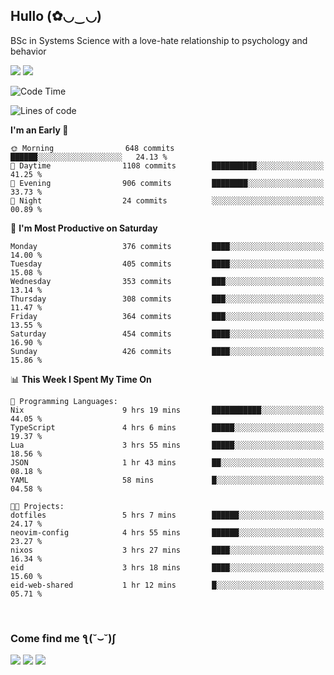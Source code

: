 <h2>Hullo (✿◡‿◡)</h2>

BSc in Systems Science with a love-hate relationship to psychology and behavior

<img src="https://github-readme-activity-graph.vercel.app/graph?username=hedonicadapter&theme=high-contrast"/>
<img src="https://github-readme-stats-git-masterrstaa-rickstaa.vercel.app/api?username=hedonicadapter&theme=highcontrast"/>

<!--START_SECTION:waka-->
![Code Time](http://img.shields.io/badge/Code%20Time-1%2C757%20hrs%2057%20mins-blue)

![Lines of code](https://img.shields.io/badge/From%20Hello%20World%20I%27ve%20Written-6.5%20million%20lines%20of%20code-blue)

**I'm an Early 🐤** 

```text
🌞 Morning                648 commits         ██████░░░░░░░░░░░░░░░░░░░   24.13 % 
🌆 Daytime                1108 commits        ██████████░░░░░░░░░░░░░░░   41.25 % 
🌃 Evening                906 commits         ████████░░░░░░░░░░░░░░░░░   33.73 % 
🌙 Night                  24 commits          ░░░░░░░░░░░░░░░░░░░░░░░░░   00.89 % 
```
📅 **I'm Most Productive on Saturday** 

```text
Monday                   376 commits         ████░░░░░░░░░░░░░░░░░░░░░   14.00 % 
Tuesday                  405 commits         ████░░░░░░░░░░░░░░░░░░░░░   15.08 % 
Wednesday                353 commits         ███░░░░░░░░░░░░░░░░░░░░░░   13.14 % 
Thursday                 308 commits         ███░░░░░░░░░░░░░░░░░░░░░░   11.47 % 
Friday                   364 commits         ███░░░░░░░░░░░░░░░░░░░░░░   13.55 % 
Saturday                 454 commits         ████░░░░░░░░░░░░░░░░░░░░░   16.90 % 
Sunday                   426 commits         ████░░░░░░░░░░░░░░░░░░░░░   15.86 % 
```


📊 **This Week I Spent My Time On** 

```text
💬 Programming Languages: 
Nix                      9 hrs 19 mins       ███████████░░░░░░░░░░░░░░   44.05 % 
TypeScript               4 hrs 6 mins        █████░░░░░░░░░░░░░░░░░░░░   19.37 % 
Lua                      3 hrs 55 mins       █████░░░░░░░░░░░░░░░░░░░░   18.56 % 
JSON                     1 hr 43 mins        ██░░░░░░░░░░░░░░░░░░░░░░░   08.18 % 
YAML                     58 mins             █░░░░░░░░░░░░░░░░░░░░░░░░   04.58 % 

🐱‍💻 Projects: 
dotfiles                 5 hrs 7 mins        ██████░░░░░░░░░░░░░░░░░░░   24.17 % 
neovim-config            4 hrs 55 mins       ██████░░░░░░░░░░░░░░░░░░░   23.27 % 
nixos                    3 hrs 27 mins       ████░░░░░░░░░░░░░░░░░░░░░   16.34 % 
eid                      3 hrs 18 mins       ████░░░░░░░░░░░░░░░░░░░░░   15.60 % 
eid-web-shared           1 hr 12 mins        █░░░░░░░░░░░░░░░░░░░░░░░░   05.71 % 
```


<!--END_SECTION:waka-->

<br/>
<h3>Come find me ƪ(˘⌣˘)ʃ </h3>

<a href="https://hedonicadapter.com/"><img src="https://img.shields.io/badge/-Portfolio-3423A6?style=flat-square&logo=Google-Chrome&logoColor=white"/></a>
<a href="www.linkedin.com/in/sam-herman"><img src="https://img.shields.io/badge/-Sam%20Herman-0077B5?style=flat-square&logo=Linkedin&logoColor=white"/></a>
<a href="mailto:mailservice.samherman@gamil.com"><img src="https://img.shields.io/badge/-mailservice.samherman@gamil.com-D14836?style=flat-square&logo=Gmail&logoColor=white"/></a>

<!--
**cdthomp1/cdthomp1** is a ✨ _special_ ✨ repository because its `README.md` (this file) appears on your GitHub profile.


----
Credit: [cdthomp1](https://github.com/cdthomp1)

Last Edited on: 19/11/2020
